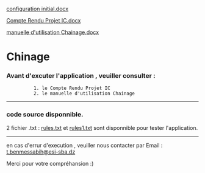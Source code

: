 [configuration initial.docx](https://github.com/toufik7/Chinage/files/6371964/configuration.initial.docx)

[Compte Rendu Projet IC.docx](https://github.com/toufik7/Chinage/files/6371965/Compte.Rendu.Projet.IC.docx)

[manuelle d'utilisation Chainage.docx](https://github.com/toufik7/Chinage/files/6371966/manuelle.d.utilisation.Chainage.docx)

# Chinage

### Avant d'excuter l'application , veuiller consulter :
              1. le Compte Rendu Projet IC   
              2. le manuelle d'utilisation Chainage
--------------------------------------------------------------------------------------------------------
### code source disponnible.
2 fichier .txt : 
[rules.txt](https://github.com/toufik7/Chinage/files/6371969/rules.txt) et 
[rules1.txt](https://github.com/toufik7/Chinage/files/6371970/rules1.txt)
sont disponnible pour tester l'application.

--------------------------------------------------------------------------------------------------------
en cas d'errur d'execution , veuiller nous contacter par Email :
                            t.benmessabih@esi-sba.dz
                            

Merci pour votre compréhansion :)
